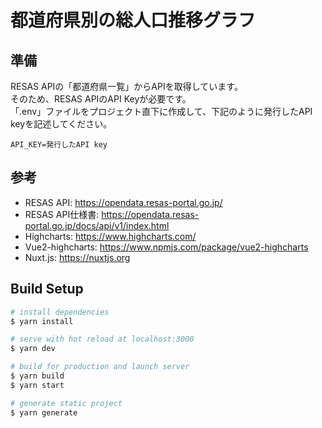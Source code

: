 # 都道府県別の総人口推移グラフ

## 準備

RESAS APIの「都道府県一覧」からAPIを取得しています。  
そのため、RESAS APIのAPI Keyが必要です。  
「.env」ファイルをプロジェクト直下に作成して、下記のように発行したAPI keyを記述してください。  

```env
API_KEY=発行したAPI key
```

## 参考

* RESAS API: https://opendata.resas-portal.go.jp/
* RESAS API仕様書: https://opendata.resas-portal.go.jp/docs/api/v1/index.html
* Highcharts: https://www.highcharts.com/
* Vue2-highcharts: https://www.npmjs.com/package/vue2-highcharts
* Nuxt.js: https://nuxtjs.org

## Build Setup

``` bash
# install dependencies
$ yarn install

# serve with hot reload at localhost:3000
$ yarn dev

# build for production and launch server
$ yarn build
$ yarn start

# generate static project
$ yarn generate
```
